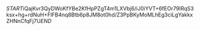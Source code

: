 $START$iQajKvr3QyDWoKfYBe2KfHpPZgT4m1LXVbj6/iJ0iYVT+6fEOr79IRqS3ksx+hg+rdNuH+FlFB4nq8Btb6p8JM8ot0hd/Z3PpBKyMoMLhEg3ciLgYakkxZHNnCfqFj7U$END$